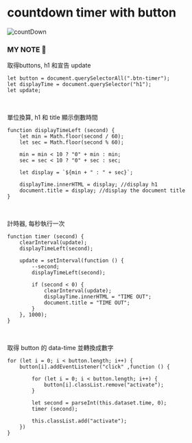 # countdown timer with button

![countDown](https://media.giphy.com/media/gPLROu7ENHXsPqSD0m/giphy.gif)

### MY NOTE 📃
取得buttons, h1 和宣告 update
```
let button = document.querySelectorAll(".btn-timer");
let displayTime = document.querySelector("h1");
let update;
```
<br>

單位換算, h1 和 title 顯示倒數時間
```
function displayTimeLeft (second) {
    let min = Math.floor(second / 60);
    let sec = Math.floor(second % 60);

    min = min < 10 ? "0" + min : min;
    sec = sec < 10 ? "0" + sec : sec;

    let display = `${min + " : " + sec}`;

    displayTime.innerHTML = display; //display h1
    document.title = display; //display the document title
}
```
<br>

計時器, 每秒執行一次
```
function timer (second) {
    clearInterval(update);
    displayTimeLeft(second);

    update = setInterval(function () {
        --second;
        displayTimeLeft(second);

        if (second < 0) {
            clearInterval(update);
            displayTime.innerHTML = "TIME OUT";
            document.title = "TIME OUT";
        }
    }, 1000);
}
```
<br>

取得 button 的 data-time 並轉換成數字
```
for (let i = 0; i < button.length; i++) {
    button[i].addEventListener("click" ,function () {
        
        for (let i = 0; i < button.length; i++) {
            button[i].classList.remove("activate");
        }
        
        let second = parseInt(this.dataset.time, 0);
        timer (second);

        this.classList.add("activate");
    })
}
```
